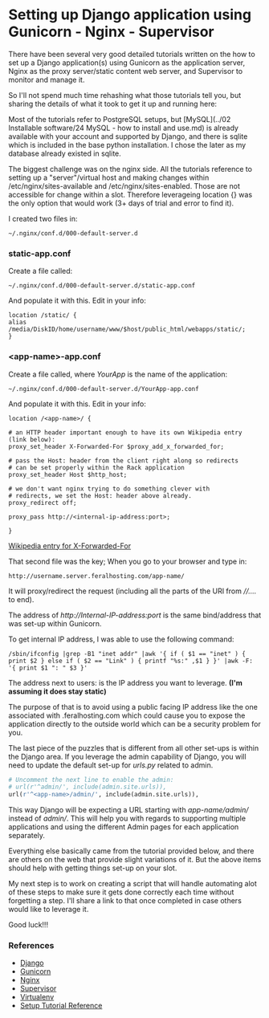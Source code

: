 # Setting up Django application using Gunicorn - Nginx - Supervisor

        
There have been several very good detailed tutorials written on the how to set up a Django application(s) using Gunicorn as the application server, Nginx as the proxy server/static content web server, and Supervisor to monitor and manage it.

So I'll not spend much time rehashing what those tutorials tell you, but sharing the details of what it took to get it up and running here:

Most of the tutorials refer to PostgreSQL setups, but [MySQL](../02 Installable software/24 MySQL - how to install and use.md) is already available with your account and supported by Django, and there is sqlite which is included in the base python installation. I chose the later as my database already existed in sqlite.

The biggest challenge was on the nginx side. All the tutorials reference to setting up a "server"/virtual host and making changes within /etc/nginx/sites-available and /etc/nginx/sites-enabled. Those are not accessible for change within a slot. Therefore leverageing location {} was the only option that would work (3+ days of trial and error to find it).

I created two files in:

```shell
~/.nginx/conf.d/000-default-server.d
```

### static-app.conf
Create a file called:

```shell
~/.nginx/conf.d/000-default-server.d/static-app.conf
```

And populate it with this. Edit in your info:

```nginx
location /static/ {
alias /media/DiskID/home/username/www/$host/public_html/webapps/static/;
}
```

### \<app-name\>-app.conf

Create a file called, where *YourApp* is the name of the application:

```shell
~/.nginx/conf.d/000-default-server.d/YourApp-app.conf
```

And populate it with this. Edit in your info:

```nginx
location /<app-name>/ {

# an HTTP header important enough to have its own Wikipedia entry (link below):
proxy_set_header X-Forwarded-For $proxy_add_x_forwarded_for;

# pass the Host: header from the client right along so redirects
# can be set properly within the Rack application
proxy_set_header Host $http_host;

# we don't want nginx trying to do something clever with
# redirects, we set the Host: header above already.
proxy_redirect off;

proxy_pass http://<internal-ip-address:port>;

}
```
[Wikipedia entry for X-Forwarded-For](http://en.wikipedia.org/wiki/X-Forwarded-For)

That second file was the key; When you go to your browser and type in:

`http://username.server.feralhosting.com/app-name/`

It will proxy/redirect the request (including all the parts of the URI from */<app-name>/....* to end).

The address of *http://Internal-IP-address:port* is the same bind/address that was set-up within Gunicorn.

To get internal IP address, I was able to use the following command:

```shell
/sbin/ifconfig |grep -B1 "inet addr" |awk '{ if ( $1 == "inet" ) { print $2 } else if ( $2 == "Link" ) { printf "%s:" ,$1 } }' |awk -F: '{ print $1 ": " $3 }'
```

The address next to users: is the IP address you want to leverage. **(I'm assuming it does stay static)**

The purpose of that is to avoid using a public facing IP address like the one associated with <slot>.feralhosting.com which could cause you to expose the application directly to the outside world which can be a security problem for you.

The last piece of the puzzles that is different from all other set-ups is within the Django area. If you leverage the admin capability of Django, you will need to update the default set-up for *urls.py* related to admin.

```python
# Uncomment the next line to enable the admin:
# url(r'^admin/', include(admin.site.urls)),
url(r'^<app-name>/admin/', include(admin.site.urls)),
```

This way Django will be expecting a URL starting with *app-name/admin/* instead of *admin/*. This will help you with regards to supporting multiple applications and using the different Admin pages for each application separately. 

Everything else basically came from the tutorial provided below, and there are others on the web that provide slight variations of it. But the above items should help with getting things set-up on your slot. 

My next step is to work on creating a script that will handle automating alot of these steps to make sure it gets done correctly each time without forgetting a step. I'll share a link to that once completed in case others would like to leverage it.

Good luck!!!

### References
- [Django](https://www.djangoproject.com/)
- [Gunicorn](http://gunicorn.org/)
- [Nginx](http://nginx.org/)
- [Supervisor](http://supervisord.org/)
- [Virtualenv](http://www.virtualenv.org/en/latest/)
- [Setup Tutorial Reference](http://michal.karzynski.pl/blog/2013/06/09/django-nginx-gunicorn-virtualenv-supervisor/)
